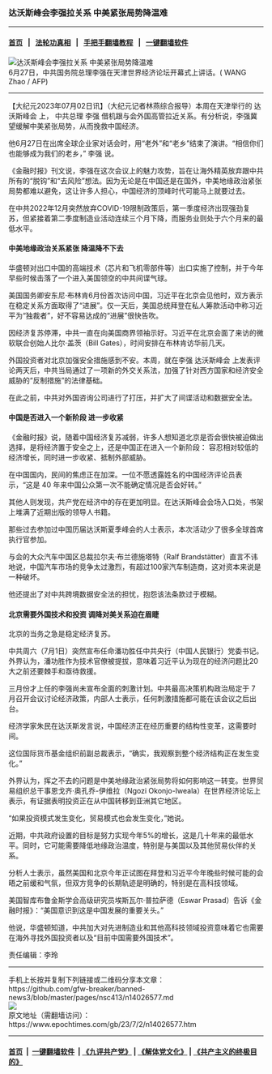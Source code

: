 ### 达沃斯峰会李强拉关系 中美紧张局势降温难
------------------------

#### [首页](https://github.com/gfw-breaker/banned-news3/blob/master/README.md) &nbsp;&nbsp;|&nbsp;&nbsp; [法轮功真相](https://github.com/begood0513/basic/blob/master/README.md)  &nbsp;&nbsp;|&nbsp;&nbsp; [手把手翻墙教程](https://github.com/gfw-breaker/guides/wiki)  &nbsp;&nbsp;|&nbsp;&nbsp; [一键翻墙软件](https://github.com/gfw-breaker/nogfw/blob/master/README.md)  



<div><img alt="达沃斯峰会李强拉关系 中美紧张局势降温难" class="attachment-djy_600_400 size-djy_600_400 wp-post-image" src="https://i.epochtimes.com/assets/uploads/2023/06/id14023868-000_33L49HR-600x400.jpg"/>
<div class="caption">
 6月27日，中共国务院总理李强在天津世界经济论坛开幕式上讲话。( WANG Zhao / AFP)
</div></div><hr/>


<div><p>
 【大纪元2023年07月02日讯】（大纪元记者林燕综合报导）本周在天津举行的
 <ok href="https://www.epochtimes.com/gb/tag/%E8%BE%BE%E6%B2%83%E6%96%AF%E5%B3%B0%E4%BC%9A.html">
  达沃斯峰会
 </ok>
 上，
 <ok href="https://www.epochtimes.com/gb/tag/%E4%B8%AD%E5%85%B1%E6%80%BB%E7%90%86.html">
  中共总理
 </ok>
 <ok href="https://www.epochtimes.com/gb/tag/%E6%9D%8E%E5%BC%BA.html">
  李强
 </ok>
 借机跟与会外国高管拉近关系。有分析说，李强冀望缓解中美紧张局势，从而挽救中国经济。
</p>
<p>
 他6月27日在出席全球企业家对话会时，用“老外”和“老乡”结束了演讲。“相信你们也能够成为我们的老乡，”
 <ok href="https://www.epochtimes.com/gb/tag/%E6%9D%8E%E5%BC%BA.html">
  李强
 </ok>
 说。
</p>
<p>
 《金融时报》刊文说，李强在这次会议上的魅力攻势，旨在让海外精英放弃跟中共所有的“脱钩”和“去风险”想法。因为无论是在中国还是在国外，中美地缘政治紧张局势都难以避免，这让许多人担心，中国经济的顶峰时代可能马上就要过去。
</p>
<p>
 在中共2022年12月突然放弃COVID-19限制政策后，第一季度经济出现强劲复苏，但紧接着第二季度制造业活动连续三个月下降，而服务业则处于六个月来的最低水平。
</p>
<h4>
 中美地缘政治关系紧张 降温降不下去
</h4>
<p>
 华盛顿对出口中国的高端技术（芯片和飞机零部件等）出口实施了控制，并于今年早些时候击落了一个进入美国领空的中共间谍气球。
</p>
<p>
 美国国务卿安东尼·布林肯6月份首次访问中国，习近平在北京会见他时，双方表示在稳定关系方面取得了“进展”。仅一天后，美国总统拜登在私人筹款活动中称习近平为“独裁者”，好不容易达成的“进展”很快告吹。
</p>
<p>
 因经济复苏停滞，中共一直在向美国商界领袖示好。习近平在北京会面了来访的微软联合创始人比尔·盖茨（Bill Gates），时间安排在布林肯访华前几天。
</p>
<p>
 外国投资者对北京加强安全措施感到不安。本周，就在李强
 <ok href="https://www.epochtimes.com/gb/tag/%E8%BE%BE%E6%B2%83%E6%96%AF%E5%B3%B0%E4%BC%9A.html">
  达沃斯峰会
 </ok>
 上发表评论两天后，中共当局通过了一项新的外交关系法，加强了针对西方国家和经济安全威胁的“反制措施”的法律基础。
</p>
<p>
 在此之前，中共对外国咨询公司进行了打压，并扩大了间谍活动和数据安全法。
</p>
<h4>
 中国是否进入一个新阶段 进一步收紧
</h4>
<p>
 《金融时报》说，随着中国经济复苏减弱，许多人想知道北京是否会很快被迫做出选择，是将经济置于安全之上，还是中国正在进入一个新阶段： 容忍相对较低的经济增长，同时进一步收紧、抵制外部威胁。
</p>
<p>
 在中国国内，民间的焦虑正在加深。一位不愿透露姓名的中国经济评论员表示，“这是 40 年来中国公众第一次不能确定情况是否会好转。”
</p>
<p>
 其他人则发现，共产党在经济中的存在更加明显。在达沃斯峰会会场入口处，书架上堆满了近期出版的领导人书籍。
</p>
<p>
 那些过去参加过中国历届达沃斯夏季峰会的人士表示，本次活动少了很多全球首席执行官参加。
</p>
<p>
 与会的大众汽车中国区总裁拉尔夫·布兰德施塔特（Ralf Brandstätter）直言不讳地说，中国汽车市场的竞争太过激烈，有超过100家汽车制造商，这对资本来说是一种破坏。
</p>
<p>
 他还提出了对中共跨境数据安全法的担忧，抱怨该法条款过于模糊。
</p>
<h4>
 北京需要外国技术和投资 调降对美关系迫在眉睫
</h4>
<p>
 北京的当务之急是稳定经济复苏。
</p>
<p>
 中共周六（7月1日）突然宣布任命潘功胜任中共央行（中国人民银行）党委书记。外界认为，潘功胜作为技术官僚被提拔，意味着习近平认为现在的经济问题比20大之前还要棘手和亟待救援。
</p>
<p>
 三月份才上任的李强尚未宣布全面的刺激计划。中共最高决策机构政治局定于 7 月召开会议讨论经济政策，内部人士表示，任何刺激措施都可能在该会议之后出台。
</p>
<p>
 经济学家朱民在达沃斯发言说，中国经济正在经历重要的结构性变革，这需要时间。
</p>
<p>
 这位国际货币基金组织前副总裁表示，“确实，我观察到整个经济结构正在发生变化。”
</p>
<p>
 外界认为，挥之不去的问题是中美地缘政治紧张局势将如何影响这一转变。世界贸易组织总干事恩戈齐·奥孔乔-伊维拉（Ngozi Okonjo-Iweala）在世界经济论坛上表示，有证据表明投资正在从中国转移到亚洲其它地区。
</p>
<p>
 “如果投资模式发生变化，贸易模式也会发生变化，”她说。
</p>
<p>
 近期，中共政府设置的目标是努力实现今年5%的增长，这是几十年来的最低水平。同时，它可能需要降低地缘政治温度，特别是与美国以及其他贸易伙伴的关系。
</p>
<p>
 分析人士表示，虽然美国和北京今年正试图在拜登和习近平今年晚些时候可能的会晤之前缓和气氛，但双方竞争的长期轨迹是明确的，特别是在高科技领域。
</p>
<p>
 美国智库布鲁金斯学会高级研究员埃斯瓦尔·普拉萨德（Eswar Prasad）告诉《金融时报》：“美国意识到这是中国发展的重要关头。”
</p>
<p>
 他说，华盛顿知道，中共加大对先进制造业和其他高科技领域投资意味着它也需要在海外寻找外国投资者以及“目前中国需要外国技术”。
</p>
<p>
 责任编辑：李玲
</p>
</div>
<hr/>
手机上长按并复制下列链接或二维码分享本文章：<br/>
https://github.com/gfw-breaker/banned-news3/blob/master/pages/nsc413/n14026577.md <br/>
<a href='https://github.com/gfw-breaker/banned-news3/blob/master/pages/nsc413/n14026577.md'><img src='https://github.com/gfw-breaker/banned-news3/blob/master/pages/nsc413/n14026577.md.png'/></a> <br/>
原文地址（需翻墙访问）：https://www.epochtimes.com/gb/23/7/2/n14026577.htm


------------------------
#### [首页](https://github.com/gfw-breaker/banned-news3/blob/master/README.md) &nbsp;|&nbsp; [一键翻墙软件](https://github.com/gfw-breaker/nogfw/blob/master/README.md) &nbsp;| [《九评共产党》](https://github.com/gfw-breaker/9ping.md/blob/master/README.md#九评之一评共产党是什么) | [《解体党文化》](https://github.com/gfw-breaker/jtdwh.md/blob/master/README.md) | [《共产主义的终极目的》](https://github.com/gfw-breaker/gczydzjmd.md/blob/master/README.md)


<img src='http://gfw-breaker.win/banned-news3/pages/nsc413/n14026577.md' width='0px' height='0px'/>
